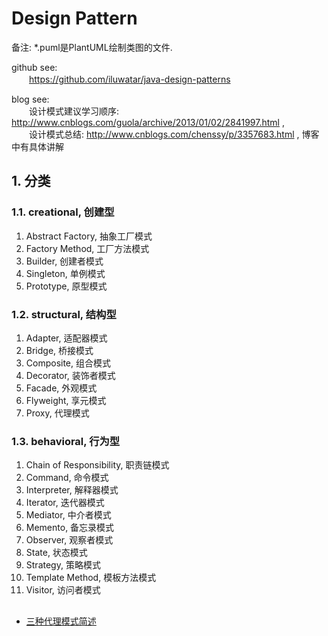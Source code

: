 # Design Pattern
备注: *.puml是PlantUML绘制类图的文件.  

github see:  
　　https://github.com/iluwatar/java-design-patterns

blog see:  
　　设计模式建议学习顺序: http://www.cnblogs.com/guola/archive/2013/01/02/2841997.html ,  
　　设计模式总结: http://www.cnblogs.com/chenssy/p/3357683.html , 博客中有具体讲解  

## 1. 分类

### 1.1. creational, 创建型
1) Abstract Factory, 抽象工厂模式
2) Factory Method, 工厂方法模式
3) Builder, 创建者模式
4) Singleton, 单例模式
5) Prototype, 原型模式

### 1.2. structural, 结构型
1) Adapter, 适配器模式
2) Bridge, 桥接模式
3) Composite, 组合模式
4) Decorator, 装饰者模式
5) Facade, 外观模式
6) Flyweight, 享元模式
7) Proxy, 代理模式

### 1.3. behavioral, 行为型
1) Chain of Responsibility, 职责链模式
2) Command, 命令模式
3) Interpreter, 解释器模式
4) Iterator, 迭代器模式
5) Mediator, 中介者模式
6) Memento, 备忘录模式
7) Observer, 观察者模式
8) State, 状态模式
9) Strategy, 策略模式
10) Template Method, 模板方法模式
11) Visitor, 访问者模式


##
- [三种代理模式简述](http://www.cnblogs.com/flashsun/p/7286475.html)
